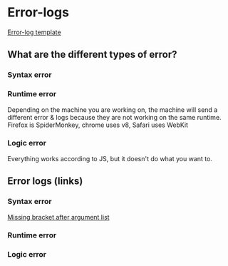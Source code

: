 # Error-logs
  
[Error-log template](https://raw.githubusercontent.com/Souwy/Error-logs/master/Error-log-template.md) 
  
## What are the different types of error?
### Syntax error
  
### Runtime error
  
Depending on the machine you are working on, the machine will send a different error & logs because they are not working on the same runtime. Firefox is SpiderMonkey, chrome uses v8, Safari uses WebKit
  
### Logic error
  
Everything works according to JS, but it doesn't do what you want to.
  
## Error logs (links)
  
### Syntax error
  
[Missing bracket after argument list](https://github.com/Souwy/Error-logs/blob/master/SyntaxError_missing-bracket-after-argument-list.md)
  
### Runtime error
  
### Logic error
  
